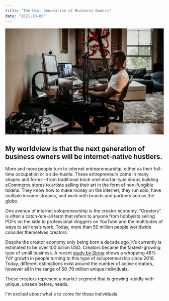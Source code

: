 ```yaml
---
title: "The Next Generation of Business Owners"
date: "2021-10-06"
---
```


![photo](creators-at-work.jpg)

## My worldview is that the next generation of business owners will be internet-native hustlers.

More and more people turn to internet entrepreneurship, either as their full-time occupation or a side-hustle. These entrepreneurs come in many shapes and forms—from traditional brick-and-mortar-type shops building eCommerce stores to artists selling their art in the form of non-fungible tokens. They know how to make money on the internet; they run solo, have multiple income streams, and work with brands and partners across the globe.

One avenue of internet solopreneurship is the creator economy. “Creators” is often a catch-‘em-all term that refers to anyone from hobbyists selling PDFs on the side to professional vloggers on YouTube and the multitudes of ways to sell one’s work. Today, more than 50 million people worldwide consider themselves creators.

Despite the creator economy only being born a decade ago, it’s currently is estimated to be over 100 billion USD. Creators became the fastest-growing type of small business. A recent [study by Stripe](https://stripe.com/blog/creator-economy) shows a whopping 48% YoY growth in people turning to this type of solopreneurship since 2016. Today, different estimations exist around the number of active creators, however all in the range of 50-70 million unique individuals. 

These creators represent a market segment that is growing rapidly with unique, unseen before, needs. 

I'm excited about what's to come for these individuals.
